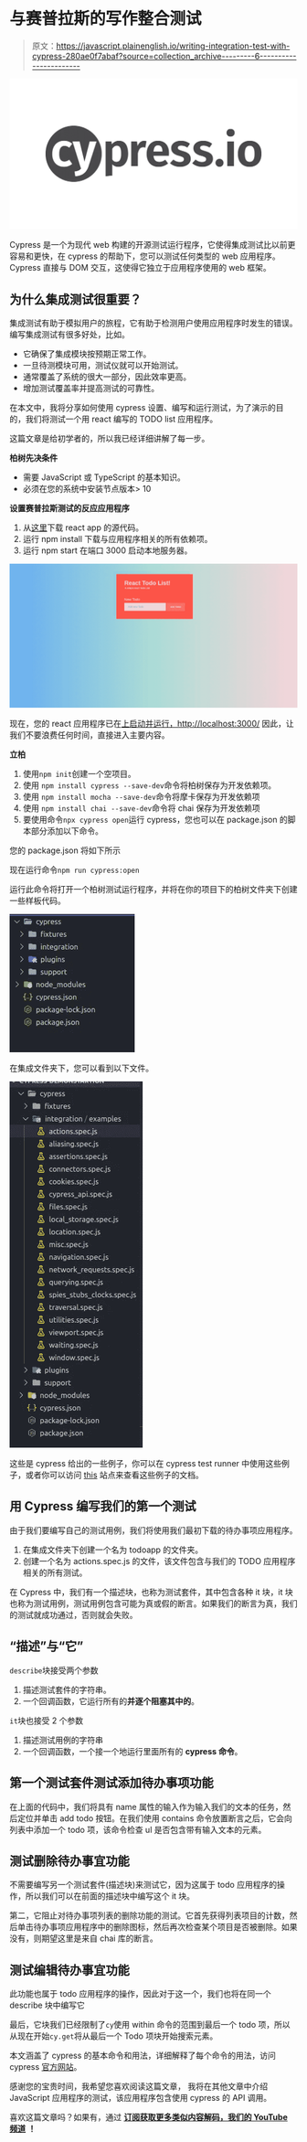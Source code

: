 # 与赛普拉斯的写作整合测试

> 原文：<https://javascript.plainenglish.io/writing-integration-test-with-cypress-280ae0f7abaf?source=collection_archive---------6----------------------->

![](img/5d73390a7a79bf9c5f83fccd644a92ec.png)

Cypress 是一个为现代 web 构建的开源测试运行程序，它使得集成测试比以前更容易和更快，在 cypress 的帮助下，您可以测试任何类型的 web 应用程序。Cypress 直接与 DOM 交互，这使得它独立于应用程序使用的 web 框架。

## **为什么集成测试很重要？**

集成测试有助于模拟用户的旅程，它有助于检测用户使用应用程序时发生的错误。编写集成测试有很多好处，比如。

*   它确保了集成模块按预期正常工作。
*   一旦待测模块可用，测试仪就可以开始测试。
*   通常覆盖了系统的很大一部分，因此效率更高。
*   增加测试覆盖率并提高测试的可靠性。

在本文中，我将分享如何使用 cypress 设置、编写和运行测试，为了演示的目的，我们将测试一个用 react 编写的 TODO list 应用程序。

这篇文章是给初学者的，所以我已经详细讲解了每一步。

**柏树先决条件**

*   需要 JavaScript 或 TypeScript 的基本知识。
*   必须在您的系统中安装节点版本> 10

**设置赛普拉斯测试的反应应用程序**

1.  从[这里](https://github.com/aniketchanana/react-todo-app)下载 react app 的源代码。
2.  运行 npm install 下载与应用程序相关的所有依赖项。
3.  运行 npm start 在端口 3000 启动本地服务器。

![](img/f52df621db0668bdddad81920d8f8c0e.png)

现在，您的 react 应用程序已在[上启动并运行，http://localhost:3000/](http://localhost:3000/) 因此，让我们不要浪费任何时间，直接进入主要内容。

**立柏**

1.  使用`npm init`创建一个空项目。
2.  使用
    `npm install cypress --save-dev`命令将柏树保存为开发依赖项。
3.  使用
    `npm install mocha --save-dev`命令将摩卡保存为开发依赖项
4.  使用
    `npm install chai --save-dev`命令将 chai 保存为开发依赖项
5.  要使用命令`npx cypress open`运行 cypress，您也可以在 package.json 的脚本部分添加以下命令。

您的 package.json 将如下所示

现在运行命令`npm run cypress:open`

运行此命令将打开一个柏树测试运行程序，并将在你的项目下的柏树文件夹下创建一些样板代码。

![](img/f51ae9051963df330cec3be7de324ddf.png)

在集成文件夹下，您可以看到以下文件。

![](img/7a1c9856e7bccbe84f2858c036fd47fd.png)

这些是 cypress 给出的一些例子，你可以在 cypress test runner 中使用这些例子，或者你可以访问 [this](https://example.cypress.io/commands/actions) 站点来查看这些例子的文档。

## 用 Cypress 编写我们的第一个测试

由于我们要编写自己的测试用例，我们将使用我们最初下载的待办事项应用程序。

1.  在集成文件夹下创建一个名为 todoapp 的文件夹。
2.  创建一个名为 actions.spec.js 的文件，该文件包含与我们的 TODO 应用程序相关的所有测试。

在 Cypress 中，我们有一个描述块，也称为测试套件，其中包含各种 it 块，it 块也称为测试用例，测试用例包含可能为真或假的断言。如果我们的断言为真，我们的测试就成功通过，否则就会失败。

## **“描述”与“它”**

`describe`块接受两个参数

1.  描述测试套件的字符串。
2.  一个回调函数，它运行所有的**并逐个阻塞其中的**。

`it`块也接受 2 个参数

1.  描述测试用例的字符串
2.  一个回调函数，一个接一个地运行里面所有的 **cypress 命令**。

## **第一个测试套件测试添加待办事项功能**

在上面的代码中，我们将具有 name 属性的输入作为输入我们的文本的任务，然后定位并单击 add todo 按钮。在我们使用 contains 命令放置断言之后，它会向列表中添加一个 todo 项，该命令检查 ul 是否包含带有输入文本的元素。

## **测试删除待办事宜功能**

不需要编写另一个测试套件(描述块)来测试它，因为这属于 todo 应用程序的操作，所以我们可以在前面的描述块中编写这个 it 块。

第二，它阻止对待办事项列表的删除功能的测试。它首先获得列表项目的计数，然后单击待办事项应用程序中的删除图标，然后再次检查某个项目是否被删除。如果没有，则期望这里是来自 chai 库的断言。

## **测试编辑待办事宜功能**

此功能也属于 todo 应用程序的操作，因此对于这一个，我们也将在同一个 describe 块中编写它

最后，它块我们已经限制了`cy`使用 within 命令的范围到最后一个 todo 项，所以从现在开始`cy.get`将从最后一个 Todo 项块开始搜索元素。

本文涵盖了 cypress 的基本命令和用法，详细解释了每个命令的用法，访问 cypress [官方网站](https://docs.cypress.io/)。

感谢您的宝贵时间，我希望您喜欢阅读这篇文章，
我将在其他文章中介绍 JavaScript 应用程序的测试，该应用程序包含使用 cypress 的 API 调用。

喜欢这篇文章吗？如果有，通过 [**订阅获取更多类似内容解码，我们的 YouTube 频道**](https://www.youtube.com/channel/UCtipWUghju290NWcn8jhyAw) **！**